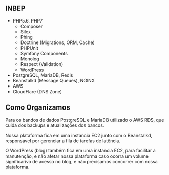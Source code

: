 INBEP
-----

- PHP5.6, PHP7
  - Composer
  - Silex
  - Phing
  - Doctrine (Migrations, ORM, Cache)
  - PHPUnit
  - Symfony Components
  - Monolog
  - Respect (Validation)
  - WordPress
- PostgreSQL, MariaDB, Redis
- Beanstalkd (Message Queues), NGINX
- AWS
- CloudFlare (DNS Zone)

Como Organizamos
----------------
Para os bandos de dados PostgreSQL e MariaDB utilizado o AWS RDS, que cuida dos backups e atualizações dos bancos.

Nossa plataforma fica em uma instancia EC2 junto com o Beanstalkd, responsável por gerenciar a fila de tarefas de latência.

O WordPress (blog) também fica em uma instancia EC2, para facilitar a manutenção, e não afetar nossa plataforma
caso ocorra um volume significarivo de acesso no blog, e não precisamos concorrer com nossa plataforma.
